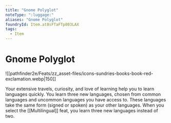 ```yaml
---
title: "Gnome Polyglot"
noteType: ":luggage:"
aliases: "Gnome Polyglot"
foundryId: Item.at8sFTaFTp803LAX
tags:
  - Item
---
```


# Gnome Polyglot
![[pathfinder2e/Feats/zz_asset-files/icons-sundries-books-book-red-exclamation.webp|150]]

Your extensive travels, curiosity, and love of learning help you to learn languages quickly. You learn three new languages, chosen from common languages and uncommon languages you have access to. These languages take the same form (signed or spoken) as your other languages. When you select the [[Multilingual]] feat, you learn three new languages instead of two.
